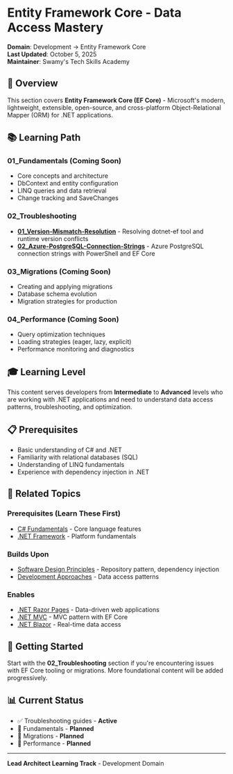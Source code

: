# Entity Framework Core - Data Access Mastery

**Domain**: Development → Entity Framework Core  
**Last Updated**: October 5, 2025  
**Maintainer**: Swamy's Tech Skills Academy

## 🎯 Overview

This section covers **Entity Framework Core (EF Core)** - Microsoft's modern, lightweight, extensible, open-source, and cross-platform Object-Relational Mapper (ORM) for .NET applications.

## 📚 Learning Path

### 01_Fundamentals (Coming Soon)

- Core concepts and architecture
- DbContext and entity configuration
- LINQ queries and data retrieval
- Change tracking and SaveChanges

### 02_Troubleshooting

- **[01_Version-Mismatch-Resolution](02_Troubleshooting/01_Version-Mismatch-Resolution.md)** - Resolving dotnet-ef tool and runtime version conflicts
- **[02_Azure-PostgreSQL-Connection-Strings](02_Troubleshooting/02_Azure-PostgreSQL-Connection-Strings.md)** - Azure PostgreSQL connection strings with PowerShell and EF Core

### 03_Migrations (Coming Soon)

- Creating and applying migrations
- Database schema evolution
- Migration strategies for production

### 04_Performance (Coming Soon)

- Query optimization techniques
- Loading strategies (eager, lazy, explicit)
- Performance monitoring and diagnostics

## 🎓 Learning Level

This content serves developers from **Intermediate** to **Advanced** levels who are working with .NET applications and need to understand data access patterns, troubleshooting, and optimization.

## 📋 Prerequisites

- Basic understanding of C# and .NET
- Familiarity with relational databases (SQL)
- Understanding of LINQ fundamentals
- Experience with dependency injection in .NET

## 🔗 Related Topics

### Prerequisites (Learn These First)

- [C# Fundamentals](../03_CSharp/) - Core language features
- [.NET Framework](../10_NET-Framework/) - Platform fundamentals

### Builds Upon

- [Software Design Principles](../01_software-design-principles/) - Repository pattern, dependency injection
- [Development Approaches](../18_Development-Approaches/) - Data access patterns

### Enables

- [.NET Razor Pages](../13_NET-Razor-Pages/) - Data-driven web applications
- [.NET MVC](../14_NET-MVC/) - MVC pattern with EF Core
- [.NET Blazor](../15_NET-Blazor/) - Real-time data access

## 🚀 Getting Started

Start with the **02_Troubleshooting** section if you're encountering issues with EF Core tooling or migrations. More foundational content will be added progressively.

## 📊 Current Status

- ✅ Troubleshooting guides - **Active**
- 🔄 Fundamentals - **Planned**
- 🔄 Migrations - **Planned**
- 🔄 Performance - **Planned**

---

**Lead Architect Learning Track** - Development Domain
